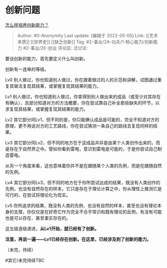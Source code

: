 # 创新问题
[怎么样培养创新能力？](https://www.zhihu.com/question/304829257/answer/1948051198)

> Author: #0-Anonymity
> Last update: [编辑于 2022-05-05]
> Link: [[艺术本质]] [[世界史]] [[缺乏创新]]
> Tag: #2-事业/2A-功夫/1-核心能力/创新能力 #2-事业/2E-创业 
> 评论区:
> 泛讨论:

要谈创新的能力，首先要定义什么叫创新。

创新有一连串的等级。

Lv0 别人做过，你也知道别人做过，你在跟着做过的人的示范和讲解，试图通过重复其做法复现其结果，或掌握复现其结果的能力。

Lv1 别人做过，你也知道别人做过，你拿得到别人做出来的成品（或至少对其存在有确认），且部分知道对方的方法概要，你在尝试靠自己补全那些缺失的环节，以求复现其结果，或掌握复现其结果的能力。

Lv2 其它部分同Lv1，但不同的是，你只能确认成品是可能的，完全不知道对方的原理，更不用说对方的工艺路线，你在尝试猜测一条自己的路线去复现同样的结果。

Lv3 其它部分同Lv2，但不同的地方在于这成品并非是由某个人类创作出来的，而是存在于自然界之中。譬如你看到雷电，意识到雷电是可能的，于是你尝试自己制造雷电。

从另一个角度来看，这也意味着你并不是在跟随某个人类的先例，而是在跟随自然的先例。

Lv4 其它部分同Lv3，但不同的地方在于你所尝试达成的结果，既没有人类创作的先例，也没有自然存在的样本，它只是存在于理论计算之中，你从理性上推测它是可行的，在尝试将理论化为现实。

Lv5 你所追求的结果，既没有人类的先例、也没有自然的样本，甚至也没有理论本身的支撑，你仅仅是在好奇它作为完全不合乎常识和既有理论的反例，有没有可能也是可以存在、甚至事实存在的。

这五级逐级递进，**从Lv1开始，就已经有了创新。**

**注意，再说一遍——Lv1已经存在创新。在这里，已经涉及到了创新的能力。**

（未完，待续）

#其它/未完待续TBC
